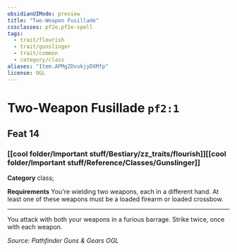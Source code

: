 ```yaml
---
obsidianUIMode: preview
title: "Two-Weapon Fusillade"
cssclasses: pf2e,pf2e-spell
tags:
  - trait/flourish
  - trait/gunslinger
  - trait/common
  - category/class
aliases: "Item.APMgZDvukjyDXMfp"
license: OGL
---
```

# Two-Weapon Fusillade `pf2:1`
## Feat 14
### [[cool folder/Important stuff/Bestiary/zz_traits/flourish]][[cool folder/Important stuff/Reference/Classes/Gunslinger]]

**Category** class; 




**Requirements** You're wielding two weapons, each in a different hand. At least one of these weapons must be a loaded firearm or loaded crossbow.

* * *

You attack with both your weapons in a furious barrage. Strike twice, once with each weapon.

*Source: Pathfinder Guns & Gears*
*OGL*